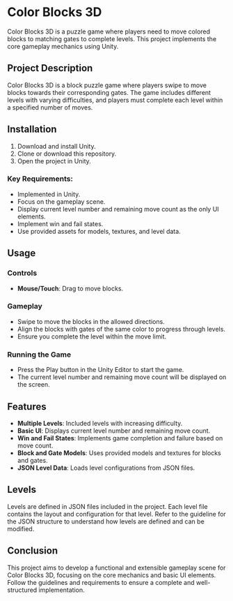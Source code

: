 # Color Blocks 3D

Color Blocks 3D is a puzzle game where players need to move colored blocks to matching gates to complete levels. This project implements the core gameplay mechanics using Unity.

## Project Description

Color Blocks 3D is a block puzzle game where players swipe to move blocks towards their corresponding gates. The game includes different levels with varying difficulties, and players must complete each level within a specified number of moves.

## Installation
1. Download and install Unity.
2. Clone or download this repository.
3. Open the project in Unity.

### Key Requirements:
- Implemented in Unity.
- Focus on the gameplay scene.
- Display current level number and remaining move count as the only UI elements.
- Implement win and fail states.
- Use provided assets for models, textures, and level data.

## Usage

### Controls
- **Mouse/Touch**: Drag to move blocks.

### Gameplay
- Swipe to move the blocks in the allowed directions.
- Align the blocks with gates of the same color to progress through levels.
- Ensure you complete the level within the move limit.

### Running the Game
- Press the Play button in the Unity Editor to start the game.
- The current level number and remaining move count will be displayed on the screen.

## Features

- **Multiple Levels**: Included levels with increasing difficulty.
- **Basic UI**: Displays current level number and remaining move count.
- **Win and Fail States**: Implements game completion and failure based on move count.
- **Block and Gate Models**: Uses provided models and textures for blocks and gates.
- **JSON Level Data**: Loads level configurations from JSON files.

## Levels

Levels are defined in JSON files included in the project. Each level file contains the layout and configuration for that level. Refer to the guideline for the JSON structure to understand how levels are defined and can be modified.

## Conclusion
This project aims to develop a functional and extensible gameplay scene for Color Blocks 3D, focusing on the core mechanics and basic UI elements. Follow the guidelines and requirements to ensure a complete and well-structured implementation.

